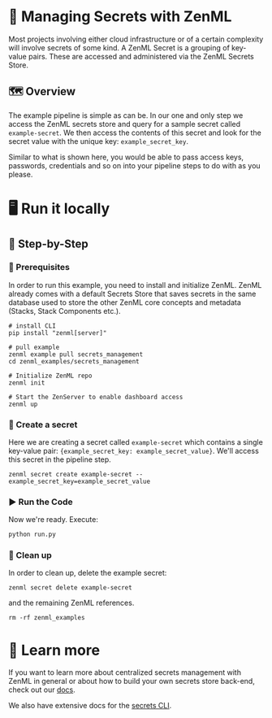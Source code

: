 # 🔑 Managing Secrets with ZenML

Most projects involving either cloud infrastructure or of a certain complexity
will involve secrets of some kind. A ZenML Secret is a grouping of key-value
pairs. These are accessed and administered via the ZenML Secrets Store.

## 🗺 Overview

The example pipeline is simple as can be. In our one and only step we access the
ZenML secrets store and query for a sample secret called `example-secret`. We
then access the contents of this secret and look for the secret value with the
unique key: `example_secret_key`.

Similar to what is shown here, you would be able to pass access keys, passwords,
credentials and so on into your pipeline steps to do with as you please.

# 🖥 Run it locally

## 👣 Step-by-Step

### 📄 Prerequisites

In order to run this example, you need to install and initialize ZenML. ZenML
already comes with a default Secrets Store that saves secrets in the same
database used to store the other ZenML core concepts and metadata (Stacks,
Stack Components etc.).


```shell
# install CLI
pip install "zenml[server]"

# pull example
zenml example pull secrets_management
cd zenml_examples/secrets_management

# Initialize ZenML repo
zenml init

# Start the ZenServer to enable dashboard access
zenml up
```

### 🤫 Create a secret

Here we are creating a secret called `example-secret` which contains a single
key-value pair: `{example_secret_key: example_secret_value}`. We'll access this
secret in the pipeline step.

```shell
zenml secret create example-secret --example_secret_key=example_secret_value
```

### ▶️ Run the Code

Now we're ready. Execute:

```bash
python run.py
```

### 🧽 Clean up

In order to clean up, delete the example secret:

```shell
zenml secret delete example-secret
```

and the remaining ZenML references.

```shell
rm -rf zenml_examples
```

# 📜 Learn more

If you want to learn more about centralized secrets management with ZenML in
general or about how to build your own secrets store back-end, check out our
[docs](https://docs.zenml.io/platform-guide/set-up-your-mlops-platform/use-the-secret-store).

We also have extensive docs for the
[secrets CLI](https://apidocs.zenml.io/latest/cli/#zenml.cli--secrets-management).

